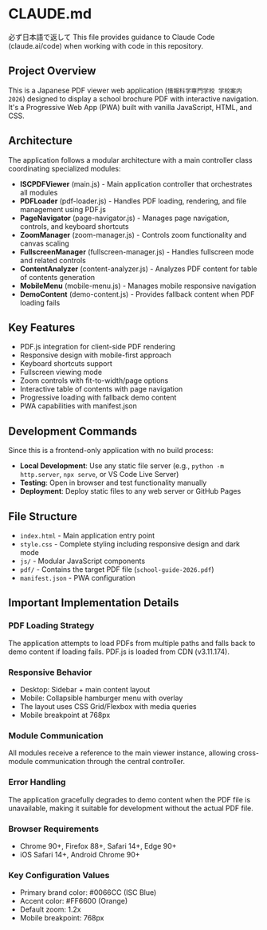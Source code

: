 # CLAUDE.md
必ず日本語で返して
This file provides guidance to Claude Code (claude.ai/code) when working with code in this repository.

## Project Overview

This is a Japanese PDF viewer web application (`情報科学専門学校 学校案内 2026`) designed to display a school brochure PDF with interactive navigation. It's a Progressive Web App (PWA) built with vanilla JavaScript, HTML, and CSS.

## Architecture

The application follows a modular architecture with a main controller class coordinating specialized modules:

- **ISCPDFViewer** (main.js) - Main application controller that orchestrates all modules
- **PDFLoader** (pdf-loader.js) - Handles PDF loading, rendering, and file management using PDF.js
- **PageNavigator** (page-navigator.js) - Manages page navigation, controls, and keyboard shortcuts
- **ZoomManager** (zoom-manager.js) - Controls zoom functionality and canvas scaling
- **FullscreenManager** (fullscreen-manager.js) - Handles fullscreen mode and related controls
- **ContentAnalyzer** (content-analyzer.js) - Analyzes PDF content for table of contents generation
- **MobileMenu** (mobile-menu.js) - Manages mobile responsive navigation
- **DemoContent** (demo-content.js) - Provides fallback content when PDF loading fails

## Key Features

- PDF.js integration for client-side PDF rendering
- Responsive design with mobile-first approach
- Keyboard shortcuts support
- Fullscreen viewing mode
- Zoom controls with fit-to-width/page options
- Interactive table of contents with page navigation
- Progressive loading with fallback demo content
- PWA capabilities with manifest.json

## Development Commands

Since this is a frontend-only application with no build process:

- **Local Development**: Use any static file server (e.g., `python -m http.server`, `npx serve`, or VS Code Live Server)
- **Testing**: Open in browser and test functionality manually
- **Deployment**: Deploy static files to any web server or GitHub Pages

## File Structure

- `index.html` - Main application entry point
- `style.css` - Complete styling including responsive design and dark mode
- `js/` - Modular JavaScript components
- `pdf/` - Contains the target PDF file (`school-guide-2026.pdf`)
- `manifest.json` - PWA configuration

## Important Implementation Details

### PDF Loading Strategy
The application attempts to load PDFs from multiple paths and falls back to demo content if loading fails. PDF.js is loaded from CDN (v3.11.174).

### Responsive Behavior
- Desktop: Sidebar + main content layout
- Mobile: Collapsible hamburger menu with overlay
- The layout uses CSS Grid/Flexbox with media queries
- Mobile breakpoint at 768px

### Module Communication
All modules receive a reference to the main viewer instance, allowing cross-module communication through the central controller.

### Error Handling
The application gracefully degrades to demo content when the PDF file is unavailable, making it suitable for development without the actual PDF file.

### Browser Requirements
- Chrome 90+, Firefox 88+, Safari 14+, Edge 90+
- iOS Safari 14+, Android Chrome 90+

### Key Configuration Values
- Primary brand color: #0066CC (ISC Blue)
- Accent color: #FF6600 (Orange)
- Default zoom: 1.2x
- Mobile breakpoint: 768px